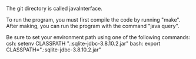 The git directory is called javaInterface.

To run the program, you must first compile the code by running "make". After making, you can run the program with the command "java query". 

Be sure to set your environment path using one of the following commands:
  csh:   setenv CLASSPATH ".:sqlite-jdbc-3.8.10.2.jar"
  bash:   export CLASSPATH=".:sqlite-jdbc-3.8.10.2.jar"
